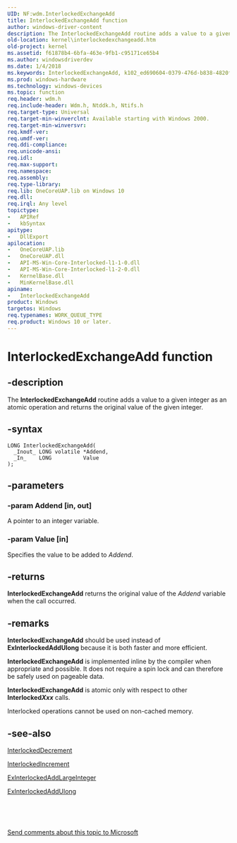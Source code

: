 ```yaml
---
UID: NF:wdm.InterlockedExchangeAdd
title: InterlockedExchangeAdd function
author: windows-driver-content
description: The InterlockedExchangeAdd routine adds a value to a given integer as an atomic operation and returns the original value of the given integer.
old-location: kernel\interlockedexchangeadd.htm
old-project: kernel
ms.assetid: f61878b4-6bfa-463e-9fb1-c95171ce65b4
ms.author: windowsdriverdev
ms.date: 1/4/2018
ms.keywords: InterlockedExchangeAdd, k102_ed690604-0379-476d-b838-4820f47b850a.xml, kernel.interlockedexchangeadd, InterlockedExchangeAdd routine [Kernel-Mode Driver Architecture], wdm/InterlockedExchangeAdd
ms.prod: windows-hardware
ms.technology: windows-devices
ms.topic: function
req.header: wdm.h
req.include-header: Wdm.h, Ntddk.h, Ntifs.h
req.target-type: Universal
req.target-min-winverclnt: Available starting with Windows 2000.
req.target-min-winversvr: 
req.kmdf-ver: 
req.umdf-ver: 
req.ddi-compliance: 
req.unicode-ansi: 
req.idl: 
req.max-support: 
req.namespace: 
req.assembly: 
req.type-library: 
req.lib: OneCoreUAP.lib on Windows 10
req.dll: 
req.irql: Any level
topictype:
-	APIRef
-	kbSyntax
apitype:
-	DllExport
apilocation:
-	OneCoreUAP.lib
-	OneCoreUAP.dll
-	API-MS-Win-Core-Interlocked-l1-1-0.dll
-	API-MS-Win-Core-Interlocked-l1-2-0.dll
-	KernelBase.dll
-	MinKernelBase.dll
apiname:
-	InterlockedExchangeAdd
product: Windows
targetos: Windows
req.typenames: WORK_QUEUE_TYPE
req.product: Windows 10 or later.
---
```


# InterlockedExchangeAdd function


## -description


The <b>InterlockedExchangeAdd</b> routine adds a value to a given integer as an atomic operation and returns the original value of the given integer.


## -syntax


````
LONG InterlockedExchangeAdd(
  _Inout_ LONG volatile *Addend,
  _In_    LONG          Value
);
````


## -parameters




### -param Addend [in, out]

A pointer to an integer variable.


### -param Value [in]

Specifies the value to be added to <i>Addend</i>. 


## -returns


<b>InterlockedExchangeAdd</b> returns the original value of the <i>Addend</i> variable when the call occurred.



## -remarks


<b>InterlockedExchangeAdd</b> should be used instead of <b>ExInterlockedAddUlong</b> because it is both faster and more efficient. 

<b>InterlockedExchangeAdd</b> is implemented inline by the compiler when appropriate and possible. It does not require a spin lock and can therefore be safely used on pageable data.

<b>InterlockedExchangeAdd</b> is atomic only with respect to other <b>Interlocked<i>Xxx</i></b> calls. 

Interlocked operations cannot be used on non-cached memory. 



## -see-also

<a href="..\wdm\nf-wdm-interlockeddecrement.md">InterlockedDecrement</a>

<a href="..\wdm\nf-wdm-interlockedincrement.md">InterlockedIncrement</a>

<a href="..\wdm\nf-wdm-exinterlockedaddlargeinteger.md">ExInterlockedAddLargeInteger</a>

<a href="..\wdm\nf-wdm-exinterlockedaddulong.md">ExInterlockedAddUlong</a>

 

 

<a href="mailto:wsddocfb@microsoft.com?subject=Documentation%20feedback [kernel\kernel]:%20InterlockedExchangeAdd routine%20 RELEASE:%20(1/4/2018)&amp;body=%0A%0APRIVACY STATEMENT%0A%0AWe use your feedback to improve the documentation. We don't use your email address for any other purpose, and we'll remove your email address from our system after the issue that you're reporting is fixed. While we're working to fix this issue, we might send you an email message to ask for more info. Later, we might also send you an email message to let you know that we've addressed your feedback.%0A%0AFor more info about Microsoft's privacy policy, see http://privacy.microsoft.com/en-us/default.aspx." title="Send comments about this topic to Microsoft">Send comments about this topic to Microsoft</a>

